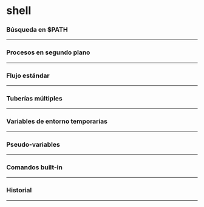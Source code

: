 # shell

### Búsqueda en $PATH

---

### Procesos en segundo plano

---

### Flujo estándar

---

### Tuberías múltiples

---

### Variables de entorno temporarias

---

### Pseudo-variables

---

### Comandos built-in

---

### Historial

---

